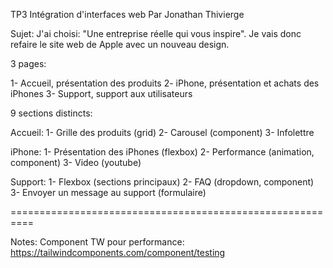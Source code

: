 TP3 Intégration d'interfaces web
Par Jonathan Thivierge

Sujet: 
J'ai choisi: "Une entreprise réelle qui vous inspire".
Je vais donc refaire le site web de Apple avec un nouveau design.

3 pages:

1- Accueil, présentation des produits
2- iPhone, présentation et achats des iPhones
3- Support, support aux utilisateurs


9 sections distincts:

Accueil:
1- Grille des produits (grid)
2- Carousel (component)
3- Infolettre

iPhone:
1- Présentation des iPhones (flexbox)
2- Performance (animation, component)
3- Video (youtube)

Support:
1- Flexbox (sections principaux)
2- FAQ (dropdown, component)
3- Envoyer un message au support (formulaire)

==========================================================

Notes:
Component TW pour performance: https://tailwindcomponents.com/component/testing